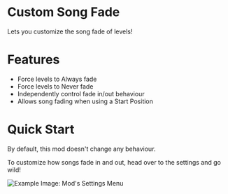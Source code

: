 # Custom Song Fade

Lets you customize the song fade of levels!

# Features

- Force levels to <cg>Always</c> fade
- Force levels to <cr>Never</c> fade
- <ca>Independently</c> control fade in/out behaviour
- Allows song fading when using a <cy>Start Position</c>

# Quick Start

By default, this mod doesn't change any behaviour.

To customize how songs fade in and out, head over to the settings and go wild!

![Example Image: Mod's Settings Menu](bobby_shmurner.custom-song-fade/settings.png)
